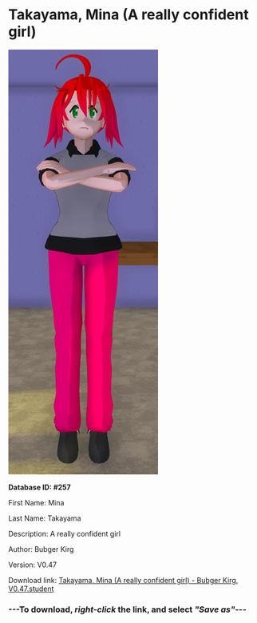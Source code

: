 # Takayama, Mina (A really confident girl)

<img src="https://raw.githubusercontent.com/Arbiter1223/Daigaku-Gurashi-Custom-Students/master/Students/Files/Takayama%2C%20Mina%20(A%20really%20confident%20girl).png" title="Takayama, Mina (A really confident girl) - Bubger Kirg, V0.47">

**Database ID: #257**

First Name: Mina

Last Name: Takayama

Description: A really confident girl

Author: Bubger Kirg

Version: V0.47

Download link: <a href="https://raw.githubusercontent.com/Arbiter1223/Daigaku-Gurashi-Custom-Students/master/Students/Files/Takayama%2C%20Mina%20(A%20really%20confident%20girl)%20-%20Bubger%20Kirg%2C%20V0.47.student">Takayama, Mina (A really confident girl) - Bubger Kirg, V0.47.student</a>

### ---**To download, _right-click_ the link, and select _"Save as"_**---
